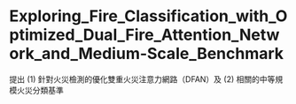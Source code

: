 # Exploring_Fire_Classification_with_Optimized_Dual_Fire_Attention_Network_and_Medium-Scale_Benchmark
提出 (1) 針對火災檢測的優化雙重火災注意力網路（DFAN）及 (2) 相關的中等規模火災分類基準
